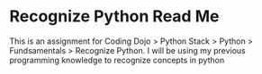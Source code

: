 # Recognize Python Read Me

This is an assignment for Coding Dojo > Python Stack > Python > Fundsamentals > Recognize Python.
I will be using my previous programming knowledge to recognize concepts in python